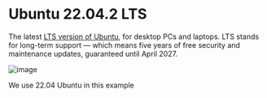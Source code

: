 
# Ubuntu 22.04.2 LTS

The latest [LTS version of Ubuntu](https://ubuntu.com/download/desktop), for desktop PCs and laptops. LTS stands for long-term support — which means five years of free security and maintenance updates, guaranteed until April 2027.


![image](https://github.com/ESP32DE/Boot-Linux-ESP32S3-Playground/assets/16070445/efdc44c7-deff-4e77-a6fc-9a068af027e1)




We use 22.04 Ubuntu in this example
